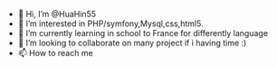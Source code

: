 - 👋 Hi, I’m @HuaHin55
- 👀 I’m interested in PHP/symfony,Mysql,css,html5.
- 🌱 I’m currently learning in school to France for differently language 
- 💞️ I’m looking to collaborate on many project if i having time :) 
- 📫 How to reach me 

<!---
HuaHin55/HuaHin55 is a ✨ special ✨ repository because its `README.md` (this file) appears on your GitHub profile.
You can click the Preview link to take a look at your changes.
--->

